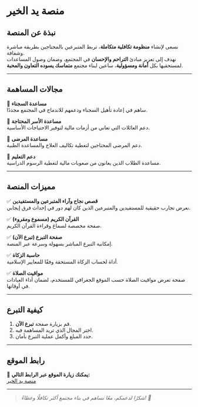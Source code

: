 # منصة يد الخير

## نبذة عن المنصة

نسعى لإنشاء **منظومة تكافلية متكاملة**، تربط المتبرعين بالمحتاجين بطريقة مباشرة وشفافة.  
نهدف إلى تعزيز مبادئ **التراحم والإحسان** في المجتمع، وضمان وصول المساعدات لمستحقيها بكل **أمانة ومسؤولية**، ساعين لبناء مجتمع **متماسك يسوده التعاون والمحبة**.

---

## مجالات المساهمة

🔹 **مساعدة السجناء**  
ساهم في إعادة تأهيل السجناء ودعمهم للاندماج في المجتمع مجددًا.

🔹 **مساعدة الأسر المحتاجة**  
دعم العائلات التي تعاني من أزمات مالية لتوفير الاحتياجات الأساسية.

🔹 **مساعدة المرضى**  
دعم المرضى المحتاجين لتغطية تكاليف العلاج والمساعدة الطبية.

🔹 **دعم التعليم**  
مساعدة الطلاب الذين يعانون من صعوبات مالية لتغطية الرسوم الدراسية.

---

## مميزات المنصة

✅ **قصص نجاح وآراء المتبرعين والمستفيدين**  
نعرض تجارب حقيقية للمستفيدين والمتبرعين الذين كان لهم دور في إحداث فرق إيجابي.

✅ **القرآن الكريم (مسموع ومقروء)**  
صفحة مخصصة لسماع وقراءة القرآن الكريم.

✅ **صفحة التبرع (تبرع الآن)**  
إمكانية التبرع المباشر بسهولة وسرعة عبر المنصة.

✅ **حاسبة الزكاة**  
أداة لحساب الزكاة المستحقة وفقًا للمعايير الإسلامية.

✅ **مواقيت الصلاة**  
صفحة تعرض مواقيت الصلاة حسب الموقع الجغرافي للمستخدم، لضمان أداء العبادات في أوقاتها.

---

## كيفية التبرع

1. قم بزيارة صفحة **تبرع الآن**.
2. اختر المجال الذي تريد المساهمة فيه.
3. حدد المبلغ وأكمل عملية التبرع بأمان.

---

## رابط الموقع

🔗 **يمكنك زيارة الموقع عبر الرابط التالي:**  
[منصة يد الخير](https://ramadan-hackathon.github.io/Ramadan-Hackathon/)

---

> *شكرًا لدعمكم، معًا نساهم في بناء مجتمع أكثر تكافلًا وعطاءً! 🤲*  
